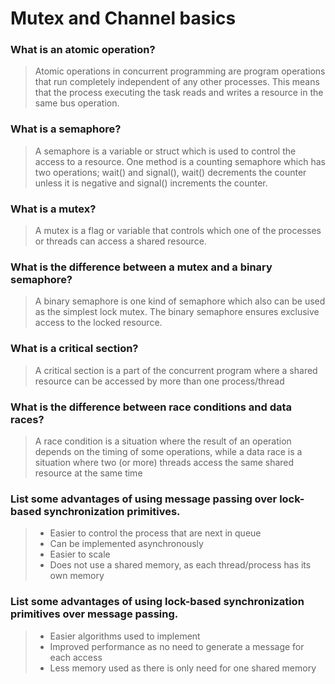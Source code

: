 # Mutex and Channel basics

### What is an atomic operation?
> Atomic operations in concurrent programming are program operations that run completely independent of any other processes. This means that the process executing the task reads and writes a resource in the same bus operation.

### What is a semaphore?
> A semaphore is a variable or struct which is used to control the access to a resource. One method is a counting semaphore which has two operations; wait() and signal(), wait() decrements the counter unless it is negative and signal() increments the counter.

### What is a mutex?
> A mutex is a flag or variable that controls which one of the processes or threads can access a shared resource.

### What is the difference between a mutex and a binary semaphore?
> A binary semaphore is one kind of semaphore which also can be used as the simplest lock mutex. The binary semaphore ensures exclusive access to the locked resource.

### What is a critical section?
> A critical section is a part of the concurrent program where a shared resource can be accessed by more than one process/thread

### What is the difference between race conditions and data races?
 > A race condition is a situation where the result of an operation depends on the timing of some operations, while a data race is a situation where two (or more) threads access the same shared resource at the same time

### List some advantages of using message passing over lock-based synchronization primitives.
> - Easier to control the process that are next in queue  
> - Can be implemented asynchronously  
> - Easier to scale  
> - Does not use a shared memory, as each thread/process has its own memory

### List some advantages of using lock-based synchronization primitives over message passing.
> - Easier algorithms used to implement  
> - Improved performance as no need to generate a message for each access  
> - Less memory used as there is only need for one shared memory
